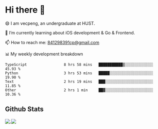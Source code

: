 
# Hi there 👋
😄 I am vecpeng, an undergraduate at HUST.

🌱 I’m currently learning about iOS development & Go & Frontend.

📫 How to reach me: 841298391cp@gmail.com

📊 My weekly development breakdown
<!--START_SECTION:waka-->

```text
TypeScript                 8 hrs 58 mins   ███████████▒░░░░░░░░░░░░░   45.93 %
Python                     3 hrs 53 mins   █████░░░░░░░░░░░░░░░░░░░░   19.90 %
Text                       2 hrs 19 mins   ███░░░░░░░░░░░░░░░░░░░░░░   11.85 %
Other                      2 hrs 1 min     ██▓░░░░░░░░░░░░░░░░░░░░░░   10.36 %
```

<!--END_SECTION:waka-->

## Github Stats
<a href="https://github.com/anuraghazra/github-readme-stats">
  <img align="center" src="https://github-readme-stats.vercel.app/api?username=vecpeng&count_private=true&hide=stars" />
</a>
<a href="https://github.com/anuraghazra/convoychat">
  <img align="center" src="https://github-readme-stats.vercel.app/api/top-langs/?username=vecpeng&layout=compact" />
</a>
